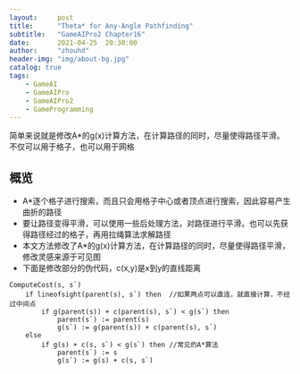 ```yaml
---
layout:     post
title:      "Theta* for Any-Angle Pathfinding"
subtitle:   "GameAIPro2 Chapter16"
date:       2021-04-25  20:30:00
author:     "zhouhd"
header-img: "img/about-bg.jpg"
catalog: true
tags:
    - GameAI
    - GameAIPro
    - GameAIPro2
    - GameProgramming
---
```


简单来说就是修改A*的g(x)计算方法，在计算路径的同时，尽量使得路径平滑。不仅可以用于格子，也可以用于网格

## 概览
- A*逐个格子进行搜索，而且只会用格子中心或者顶点进行搜索，因此容易产生曲折的路径
- 要让路径变得平滑，可以使用一些后处理方法，对路径进行平滑。也可以先获得路径经过的格子，再用拉绳算法求解路径
- 本文方法修改了A*的g(x)计算方法，在计算路径的同时，尽量使得路径平滑，修改灵感来源于可见图
- 下面是修改部分的伪代码，c(x,y)是x到y的直线距离
```
ComputeCost(s, s`)
    if lineofsight(parent(s), s`) then  //如果两点可以直连，就直接计算，不经过中间点
        if g(parent(s)) + c(parent(s), s`) < g(s`) then
            parent(s`) := parent(s)
            g(s`) := g(parent(s)) + c(parent(s), s`)
    else
        if g(s) + c(s, s`) < g(s`) then //常见的A*算法
            parent(s`) := s
            g(s`) := g(s) + c(s, s`)
```
